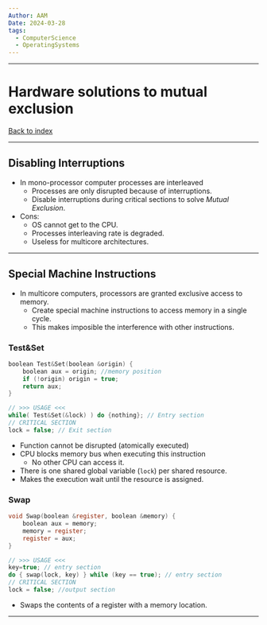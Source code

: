 ```yaml
---
Author: AAM
Date: 2024-03-28
tags:
  - ComputerScience
  - OperatingSystems
---
```

---
# Hardware solutions to mutual exclusion

[Back to index](../OS.md)

---
## Disabling Interruptions

- In mono-processor computer processes are interleaved
	- Processes are only disrupted because of interruptions.
	- Disable interruptions during critical sections to solve *Mutual Exclusion*.
- Cons:
	- OS cannot get to the CPU.
	- Processes interleaving rate is degraded. 
	- Useless for multicore architectures.

---
## Special Machine Instructions

- In multicore computers, processors are granted exclusive access to memory.
	- Create special machine instructions to access memory in a single cycle.
	- This makes imposible the interference with other instructions.

### Test&Set
```C
boolean Test&Set(boolean &origin) {
	boolean aux = origin; //memory position
	if (!origin) origin = true;
	return aux;
}

// >>> USAGE <<<
while( Test&Set(&lock) ) do {nothing}; // Entry section
// CRITICAL SECTION
lock = false; // Exit section
```

- Function cannot be disrupted (atomically executed)
- CPU blocks memory bus when executing this instruction
	- No other CPU can access it.
- There is one shared global variable (`lock`) per shared resource.
- Makes the execution wait until the resource is assigned.

### Swap
```C
void Swap(boolean &register, boolean &memory) {
	boolean aux = memory;
	memory = register;
	register = aux;
}

// >>> USAGE <<<
key=true; // entry section
do { swap(lock, key) } while (key == true); // entry section
// CRITICAL SECTION
lock = false; //output section
```

- Swaps the contents of a register with a memory location.

---